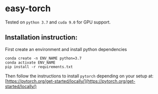 # easy-torch

Tested on `python 3.7` and `cuda 9.0` for GPU support.

## Installation instruction:

First create an environment and install python dependencies
```
conda create -n ENV_NAME python=3.7
conda activate ENV_NAME
pip install -r requirements.txt
```
Then follow the instructions to install ```pytorch``` depending on your setup at: [https://pytorch.org/get-started/locally/](https://pytorch.org/get-started/locally/)

